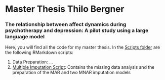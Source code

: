 # Master Thesis Thilo Bergner
### The relationship between affect dynamics during psychotherapy and depression: A pilot study using a large language model

Here, you will find all the code for my master thesis. In the [Scripts folder](scripts/) are the following RMarkdown scripts:

1) Data Preparation: ...
2) [Multiple Imputation Script](scripts/Thilo_MA_imputation.Rmd): Contains the missing data analysis and the preparation of the MAR and two MNAR imputation models

